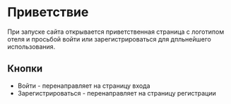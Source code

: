 # Приветствие
При запуске сайта открывается приветственная страница с логотипом отеля и просьбой войти или зарегистрироваться для дпльнейшего использования.
## Кнопки
- Войти - перенаправляет на страницу входа
- Зарегистрироваться - перенаправляет на страницу регистрации

